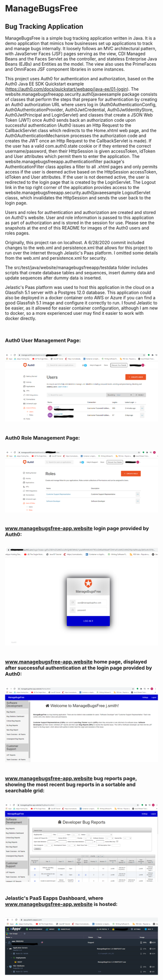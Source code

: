 # ManageBugsFree
## Bug Tracking Application

ManageBugsFree is a simple bug tracking application written in Java. It is a demo application that mimics how businesses set up applications to track and manage bugs internally. It loosely follows an MVC architectural pattern, with JavaServer Faces (JSF) pages serving as the view, CDI Managed Beans and the Faces Servlet as the controller, and stateless Enterprise Java Beans (EJBs) and Entities as the model. The view also uses the PrimeFaces and OmniFaces JSF component libraries in some instances.

This project uses Auth0 for authentication and authorization, based on the Auth0 Java EE SDK Quickstart example (https://auth0.com/docs/quickstart/webapp/java-ee/01-login). The website.managebugsfreeapp.security.auth0javaeesample package consists of classes that perform the steps that prepare for authentication by creating an Auth0 authorization URL where users log in (Auth0AuthenticationConfig, Auth0AuthenticationProvider, Auth0JwtCredential, Auth0JwtIdentityStore, Auth0JwtPrincipal and LoginServlet) and classes that create a JSON Web Token (JWT) once Auth0 sends back an authorization code upon successful authentication (Auth0 issues an Http Request to the CallbackServlet class which redirects to the Home.xhtml web page, and the Auth0AuthenticationMechanism processes the authorization code and creates the JWT once an Http Request to the CallbackServlet is made). If the user has a valid com.auth0.state cookie or if they entered the correct username/password, then their HttpSession is given accessToken, idToken and User attributes which permit them to enter the application. The website.managebugsfreeapp.authenticationfilter package's AuthenticationFilter class applies a filter to all .xhtml pages and only permits access if the user is deemed active based on the HttpSession accessToken, idToken and User attributes. If the user is not deemed active, the user is redirected to the login page that is created by the LoginServlet. The Logout link in the top right corner of the application provides access to the website.managebugsfreeapp.security.auth0javaeesample LogoutServlet classs, which invalidates the HttpSession and sends the user back to the login page.

Users and roles for authentication and authorization are created and stored on Auth0's website. User and role information is passed to this application as part of authorization and is stored in the session for use. Please see the snapshots at the end of this README for images of the Auth0 users and roles pages. 

Originally, this project ran on localhost. A 6/28/2020 commit included changes to the web.xml and persistence.xml that allows for this project to run over the internet through Jelastic's Paas platform. I omitted some details from the web.xml and persistence.xml for security. 

The src/test/java/website/managebugsfreeapp/testdata folder includes scripts that create database tables and sequences, insert dummy data and update sequences after dummy data is inserted.

Jelastic's Paas platform was used to host this application in the cloud on a Glassfish 5.1 server with a Postgres 12.0 database. This application could also be deployed in a docker container onto AWS or Azure if you can find a good Glassfish 5.1 image and configure it correctly to run. I found Jelastic to be easier, as it allowed for easier container configuration, although I am new to docker, so a more experienced user may find it easier to work with docker directly.

&nbsp;
&nbsp;
### Auth0 User Management Page:
&nbsp;
![alt text](https://github.com/UNDERHMA/ManageBugsFree/blob/master/Images/Users.PNG?raw=true)
&nbsp;
&nbsp;
&nbsp;
### Auth0 Role Management Page:
&nbsp;
![alt text](https://github.com/UNDERHMA/ManageBugsFree/blob/master/Images/Roles.PNG?raw=true)
&nbsp;
&nbsp;
&nbsp;
### www.managebugsfree-app.website login page provided by Auth0:
&nbsp;
![alt text](https://github.com/UNDERHMA/ManageBugsFree/blob/master/Images/Login.PNG?raw=true)
&nbsp;
&nbsp;
&nbsp;
### www.managebugsfree-app.website home page, displayed after successful authentication at the login page provided by Auth0:
&nbsp;
![alt text](https://github.com/UNDERHMA/ManageBugsFree/blob/master/Images/Home.PNG?raw=true)
&nbsp;
&nbsp;
&nbsp;
### www.managebugsfree-app.website bug reports page, showing the most recent bug reports in a sortable and searchable grid:
&nbsp;
![alt text](https://github.com/UNDERHMA/ManageBugsFree/blob/master/Images/Bug%20Reports.PNG?raw=true)
&nbsp;
&nbsp;
&nbsp;
### Jelastic's PaaS Eapps Dashboard, where www.managebugsfree-app.website is hosted:
&nbsp;
![alt text](https://github.com/UNDERHMA/ManageBugsFree/blob/master/Images/Eapps.PNG?raw=true)
&nbsp;
&nbsp;
&nbsp;
